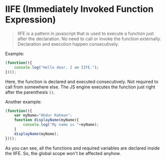 # IIFE (Immediately Invoked Function Expression)

>IIFE is a pattern in javascript that is used to execute a function just after the declaration. No need to call or invoke the function externally. Declaration and execution happen consecutively.

Example:
```js
(function(){
    console.log("Hello dear. I am IIFE.");
})();
```
Here, the function is declared and executed consecutively. Not required to call from somewhere else. The JS engine executes the function just right after the parenthesis `()`.

Another example:
```js
(function(){
    var myName="Abdur Rahman";
    function displayName(myName){
        console.log("My name is "+myName);
    }
    displayName(myName);
})();
```
As you can see, all the functions and required variables are declared inside the IIFE. So, the global scope won't be affected anyhow.
